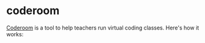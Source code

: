 # coderoom

[Coderoom](https://coderooom.herokuapp.com/) is a tool to help teachers run virtual coding classes. Here's how it works:
